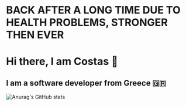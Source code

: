 # BACK AFTER A LONG TIME DUE TO HEALTH PROBLEMS, STRONGER THEN EVER
# Hi there, I am Costas 👋
## I am a software developer from Greece 🇬🇷
![Anurag's GitHub stats](https://github-readme-stats.vercel.app/api?username=costaz00&show_icons=true&theme=radical)
